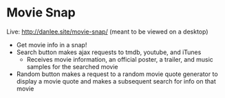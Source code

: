 # Movie Snap

Live: http://danlee.site/movie-snap/ (meant to be viewed on a desktop)

- Get movie info in a snap!
- Search button makes ajax requests to tmdb, youtube, and iTunes
	- Receives movie information, an official poster, a trailer, and music samples for the searched movie
- Random button makes a request to a random movie quote generator to display a movie quote and makes a subsequent search for info on that movie
